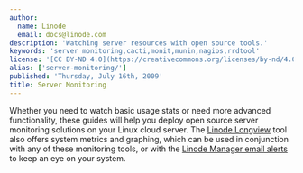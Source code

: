```yaml
---
author:
  name: Linode
  email: docs@linode.com
description: 'Watching server resources with open source tools.'
keywords: 'server monitoring,cacti,monit,munin,nagios,rrdtool'
license: '[CC BY-ND 4.0](https://creativecommons.org/licenses/by-nd/4.0)'
alias: ['server-monitoring/']
published: 'Thursday, July 16th, 2009'
title: Server Monitoring
---
```


Whether you need to watch basic usage stats or need more advanced functionality, these guides will help you deploy open source server monitoring solutions on your Linux cloud server. The [Linode Longview](/content/platform/longview/longview) tool also offers system metrics and graphing, which can be used in conjunction with any of these monitoring tools, or with the [Linode Manager email alerts](/content/uptime/monitoring-and-maintaining-your-server/#configuring-linode-manager-email-alerts) to keep an eye on your system.

